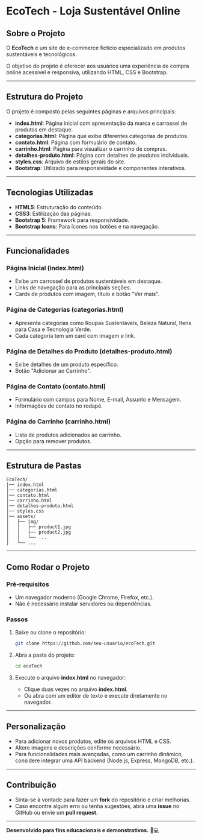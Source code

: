 # EcoTech - Loja Sustentável Online

## Sobre o Projeto
O **EcoTech** é um site de e-commerce fictício especializado em produtos sustentáveis e tecnológicos.

O objetivo do projeto é oferecer aos usuários uma experiência de compra online acessível e responsiva, utilizando HTML, CSS e Bootstrap.

---

## Estrutura do Projeto
O projeto é composto pelas seguintes páginas e arquivos principais:

- **index.html**: Página inicial com apresentação da marca e carrossel de produtos em destaque.
- **categorias.html**: Página que exibe diferentes categorias de produtos.
- **contato.html**: Página com formulário de contato.
- **carrinho.html**: Página para visualizar o carrinho de compras.
- **detalhes-produto.html**: Página com detalhes de produtos individuais.
- **styles.css**: Arquivo de estilos gerais do site.
- **Bootstrap**: Utilizado para responsividade e componentes interativos.

---

## Tecnologias Utilizadas

- **HTML5**: Estruturação do conteúdo.
- **CSS3**: Estilização das páginas.
- **Bootstrap 5**: Framework para responsividade.
- **Bootstrap Icons**: Para ícones nos botões e na navegação.

---

## Funcionalidades

### **Página Inicial (index.html)**
- Exibe um carrossel de produtos sustentáveis em destaque.
- Links de navegação para as principais seções.
- Cards de produtos com imagem, título e botão "Ver mais".

### **Página de Categorias (categorias.html)**
- Apresenta categorias como Roupas Sustentáveis, Beleza Natural, Itens para Casa e Tecnologia Verde.
- Cada categoria tem um card com imagem e link.

### **Página de Detalhes do Produto (detalhes-produto.html)**
- Exibe detalhes de um produto específico.
- Botão "Adicionar ao Carrinho".

### **Página de Contato (contato.html)**
- Formulário com campos para Nome, E-mail, Assunto e Mensagem.
- Informações de contato no rodapé.

### **Página do Carrinho (carrinho.html)**
- Lista de produtos adicionados ao carrinho.
- Opção para remover produtos.

---

## Estrutura de Pastas

```
EcoTech/
│── index.html
│── categorias.html
│── contato.html
│── carrinho.html
│── detalhes-produto.html
│── styles.css
│── assets/
│   ├── img/
│   │   ├── product1.jpg
│   │   ├── product2.jpg
│   │   └── ...
│   └── ...
```

---

## Como Rodar o Projeto

### **Pré-requisitos**
- Um navegador moderno (Google Chrome, Firefox, etc.).
- Não é necessário instalar servidores ou dependências.

### **Passos**

1. Baixe ou clone o repositório:

   ```bash
   git clone https://github.com/seu-usuario/ecoTech.git
   ```

2. Abra a pasta do projeto:

   ```bash
   cd ecoTech
   ```

3. Execute o arquivo **index.html** no navegador:

   - Clique duas vezes no arquivo **index.html**.
   - Ou abra com um editor de texto e execute diretamente no navegador.

---

## Personalização

- Para adicionar novos produtos, edite os arquivos HTML e CSS.
- Altere imagens e descrições conforme necessário.
- Para funcionalidades mais avançadas, como um carrinho dinâmico, considere integrar uma API backend (Node.js, Express, MongoDB, etc.).

---

## Contribuição

- Sinta-se à vontade para fazer um **fork** do repositório e criar melhorias.
- Caso encontre algum erro ou tenha sugestões, abra uma **issue** no GitHub ou envie um **pull request**.

---

**Desenvolvido para fins educacionais e demonstrativos.** 🌿💻

